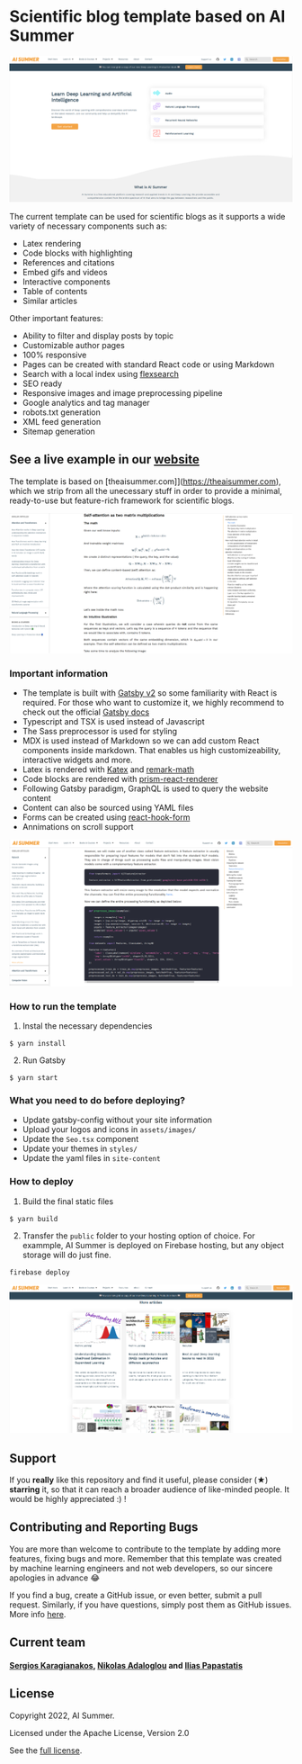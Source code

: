 # Scientific blog template based on AI Summer

![example-home](./examples/example-home.png)

The current template can be used for scientific blogs as it supports a wide variety of necessary components such as:

- Latex rendering
- Code blocks with highlighting
- References and citations
- Embed gifs and videos
- Interactive components
- Table of contents
- Similar articles 

Other important features:

- Ability to filter and display posts by topic
- Customizable author pages 
- 100% responsive
- Pages can be created with standard React code or using Markdown
- Search with a local index using [flexsearch](https://github.com/nextapps-de/flexsearch)
- SEO ready
- Responsive images and image preprocessing pipeline
- Google analytics and tag manager 
- robots.txt generation
- XML feed generation
- Sitemap generation

## See a live example in our [website](https://theaisummer.com)

The template is based on [theaisummer.com]](https://theaisummer.com), which we strip from all the unecessary stuff in order to provide a minimal, ready-to-use but feature-rich framework for scientific blogs.

![example-blog-1](./examples/example-blog-1.png)


### Important information

- The template is built with [Gatsby v2](https://www.gatsbyjs.com/) so some familiarity with React is required. For those who want to customize it, we highly recommend to check out the official [Gatsby docs](https://www.gatsbyjs.com/docs/)
- Typescript and TSX is used instead of Javascript
- The Sass preprocessor is used for styling
- MDX is used instead of Markdown so we can add custom React components inside markdown. That enables us high customizeability, interactive widgets and more.
- Latex is rendered with [Katex](https://katex.org/) and [remark-math](https://github.com/Rokt33r/remark-math)
- Code blocks are rendered with [prism-react-renderer](https://github.com/FormidableLabs/prism-react-renderer)
- Following Gatsby paradigm, GraphQL is used to query the website content
- Content can also be sourced using YAML files
- Forms can be created using [react-hook-form](https://react-hook-form.com/)
- Annimations on scroll support


![example-blog-2](./examples/example-blog-2.png)


### How to run the template

1) Instal the necessary dependencies

```
$ yarn install
```

2) Run Gatsby

```
$ yarn start
```

### What you need to do before deploying?

- Update gatsby-config without your site information
- Upload your logos and icons in `assets/images/`
- Update the `Seo.tsx` component
- Update your themes in `styles/`
- Update the yaml files in `site-content`

### How to deploy

1) Build the final static files

```
$ yarn build
```

2) Transfer the `public` folder to your hosting option of choice. For exammple, AI Summer is deployed on Firebase hosting, but any object storage will do just fine.

```
firebase deploy
```

![example-home-2](./examples/example-home-2.png)


## Support 
If you **really** like this repository and find it useful, please consider (★) **starring** it, so that it can reach a broader audience of like-minded people. It would be highly appreciated :) !

## Contributing and  Reporting Bugs
You are more than welcome to contribute to the template by adding more features, fixing bugs and more. Remember that this template was created by machine learning engineers and not web developers, so our sincere apologies in advance 😂

If you find a bug, create a GitHub issue, or even better, submit a pull request. Similarly, if you have questions, simply post them as GitHub issues. More info [here](./CONTRIBUTING.md).

## Current team

#### [Sergios Karagianakos](https://github.com/SergiosKar "Github page"), [Nikolas Adaloglou](https://github.com/black0017 "Github page") and [Ilias Papastatis](https://github.com/iliasprc "Github page") 

## License 

Copyright 2022, AI Summer.

Licensed under the Apache License, Version 2.0

See the [full license](./LICENSE).

